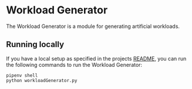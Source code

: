 # Workload Generator

The Workload Generator is a module for generating artificial workloads.

## Running locally

If you have a local setup as specified in the projects [README](../README.md), you can run the following commands to run the Workload Generator:

```
pipenv shell
python workloadGenerator.py
```